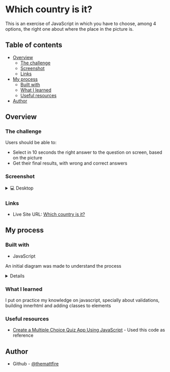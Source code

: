 # Which country is it?

This is an exercise of JavaScript in which you have to choose, among 4 options, the right one about where the place in the picture is.

## Table of contents

- [Overview](#overview)
  - [The challenge](#the-challenge)
  - [Screenshot](#screenshot)
  - [Links](#links)
- [My process](#my-process)
  - [Built with](#built-with)
  - [What I learned](#what-i-learned)
  - [Useful resources](#useful-resources)
- [Author](#author)

## Overview

### The challenge

Users should be able to:

- Select in 10 seconds the right answer to the question on screen, based on the picture
- Get their final results, with wrong and correct answers

### Screenshot

<details>
  <summary>💻 Desktop</summary>
  <img src="./imgs/preview.png">
</details>

### Links

- Live Site URL: [Which country is it?](https://whichcountry.matthdez.me/)

## My process

### Built with

- JavaScript

An initial diagram was made to understand the process
<details>
  <summary💡 Diagram</summary>
  <img src="./imgs/diagram.png">
</details>

### What I learned

I put on practice my knowledge on javascript, specially about validations, building innerhtml and adding classes to elements

### Useful resources

- [Create a Multiple Choice Quiz App Using JavaScript](https://www.youtube.com/watch?v=49pYIMygIcU) - Used this code as reference

## Author

- Github - [@themattfire](github.com/themattfire)
